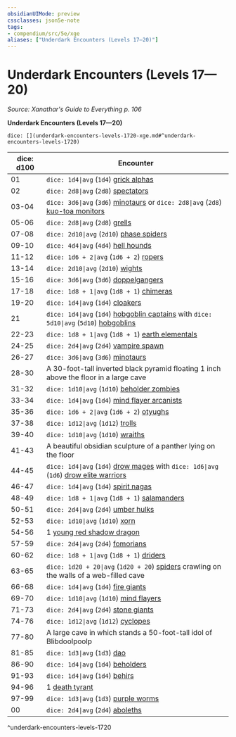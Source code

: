 ```yaml
---
obsidianUIMode: preview
cssclasses: json5e-note
tags:
- compendium/src/5e/xge
aliases: ["Underdark Encounters (Levels 17—20)"]
---
```

# Underdark Encounters (Levels 17—20)
*Source: Xanathar's Guide to Everything p. 106* 

**Underdark Encounters (Levels 17—20)**

`dice: [](underdark-encounters-levels-1720-xge.md#^underdark-encounters-levels-1720)`

| dice: d100 | Encounter |
|------------|-----------|
| 01 | `dice: 1d4\|avg` (`1d4`) [grick alphas](compendium/bestiary/monstrosity/grick-alpha.md) |
| 02 | `dice: 2d8\|avg` (`2d8`) [spectators](compendium/bestiary/aberration/spectator.md) |
| 03-04 | `dice: 3d6\|avg` (`3d6`) [minotaurs](compendium/bestiary/monstrosity/minotaur.md) or `dice: 2d8\|avg` (`2d8`) [kuo-toa monitors](compendium/bestiary/humanoid/kuo-toa-monitor.md) |
| 05-06 | `dice: 2d8\|avg` (`2d8`) [grells](compendium/bestiary/aberration/grell.md) |
| 07-08 | `dice: 2d10\|avg` (`2d10`) [phase spiders](compendium/bestiary/monstrosity/phase-spider.md) |
| 09-10 | `dice: 4d4\|avg` (`4d4`) [hell hounds](compendium/bestiary/fiend/hell-hound.md) |
| 11-12 | `dice: 1d6 + 2\|avg` (`1d6 + 2`) [ropers](compendium/bestiary/monstrosity/roper.md) |
| 13-14 | `dice: 2d10\|avg` (`2d10`) [wights](compendium/bestiary/undead/wight.md) |
| 15-16 | `dice: 3d6\|avg` (`3d6`) [doppelgangers](compendium/bestiary/monstrosity/doppelganger.md) |
| 17-18 | `dice: 1d8 + 1\|avg` (`1d8 + 1`) [chimeras](compendium/bestiary/monstrosity/chimera.md) |
| 19-20 | `dice: 1d4\|avg` (`1d4`) [cloakers](compendium/bestiary/aberration/cloaker.md) |
| 21 | `dice: 1d4\|avg` (`1d4`) [hobgoblin captains](compendium/bestiary/humanoid/hobgoblin-captain.md) with `dice: 5d10\|avg` (`5d10`) [hobgoblins](compendium/bestiary/humanoid/hobgoblin.md) |
| 22-23 | `dice: 1d8 + 1\|avg` (`1d8 + 1`) [earth elementals](compendium/bestiary/elemental/earth-elemental.md) |
| 24-25 | `dice: 2d4\|avg` (`2d4`) [vampire spawn](compendium/bestiary/undead/vampire-spawn.md) |
| 26-27 | `dice: 3d6\|avg` (`3d6`) [minotaurs](compendium/bestiary/monstrosity/minotaur.md) |
| 28-30 | A 30-foot-tall inverted black pyramid floating 1 inch above the floor in a large cave |
| 31-32 | `dice: 1d10\|avg` (`1d10`) [beholder zombies](compendium/bestiary/undead/beholder-zombie.md) |
| 33-34 | `dice: 1d4\|avg` (`1d4`) [mind flayer arcanists](compendium/bestiary/aberration/mind-flayer-arcanist.md) |
| 35-36 | `dice: 1d6 + 2\|avg` (`1d6 + 2`) [otyughs](compendium/bestiary/aberration/otyugh.md) |
| 37-38 | `dice: 1d12\|avg` (`1d12`) [trolls](compendium/bestiary/giant/troll.md) |
| 39-40 | `dice: 1d10\|avg` (`1d10`) [wraiths](compendium/bestiary/undead/wraith.md) |
| 41-43 | A beautiful obsidian sculpture of a panther lying on the floor |
| 44-45 | `dice: 1d4\|avg` (`1d4`) [drow mages](compendium/bestiary/humanoid/drow-mage.md) with `dice: 1d6\|avg` (`1d6`) [drow elite warriors](compendium/bestiary/humanoid/drow-elite-warrior.md) |
| 46-47 | `dice: 1d4\|avg` (`1d4`) [spirit nagas](compendium/bestiary/monstrosity/spirit-naga.md) |
| 48-49 | `dice: 1d8 + 1\|avg` (`1d8 + 1`) [salamanders](compendium/bestiary/elemental/salamander.md) |
| 50-51 | `dice: 2d4\|avg` (`2d4`) [umber hulks](compendium/bestiary/monstrosity/umber-hulk.md) |
| 52-53 | `dice: 1d10\|avg` (`1d10`) [xorn](compendium/bestiary/elemental/xorn.md) |
| 54-56 | 1 [young red shadow dragon](compendium/bestiary/dragon/young-red-shadow-dragon.md) |
| 57-59 | `dice: 2d4\|avg` (`2d4`) [fomorians](compendium/bestiary/giant/fomorian.md) |
| 60-62 | `dice: 1d8 + 1\|avg` (`1d8 + 1`) [driders](compendium/bestiary/monstrosity/drider.md) |
| 63-65 | `dice: 1d20 + 20\|avg` (`1d20 + 20`) [spiders](compendium/bestiary/beast/spider.md) crawling on the walls of a web-filled cave |
| 66-68 | `dice: 1d4\|avg` (`1d4`) [fire giants](compendium/bestiary/giant/fire-giant.md) |
| 69-70 | `dice: 1d10\|avg` (`1d10`) [mind flayers](compendium/bestiary/aberration/mind-flayer.md) |
| 71-73 | `dice: 2d4\|avg` (`2d4`) [stone giants](compendium/bestiary/giant/stone-giant.md) |
| 74-76 | `dice: 1d12\|avg` (`1d12`) [cyclopes](compendium/bestiary/giant/cyclops.md) |
| 77-80 | A large cave in which stands a 50-foot-tall idol of Blibdoolpoolp |
| 81-85 | `dice: 1d3\|avg` (`1d3`) [dao](compendium/bestiary/elemental/dao.md) |
| 86-90 | `dice: 1d4\|avg` (`1d4`) [beholders](compendium/bestiary/aberration/beholder.md) |
| 91-93 | `dice: 1d4\|avg` (`1d4`) [behirs](compendium/bestiary/monstrosity/behir.md) |
| 94-96 | 1 [death tyrant](compendium/bestiary/undead/death-tyrant.md) |
| 97-99 | `dice: 1d3\|avg` (`1d3`) [purple worms](compendium/bestiary/monstrosity/purple-worm.md) |
| 00 | `dice: 2d4\|avg` (`2d4`) [aboleths](compendium/bestiary/aberration/aboleth.md) |
^underdark-encounters-levels-1720